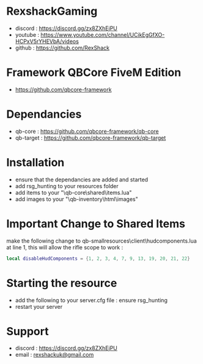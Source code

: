 # RexshackGaming
- discord : https://discord.gg/zx8ZXhEjPU
- youtube : https://www.youtube.com/channel/UCikEgGfXO-HCPxV5rYHEVbA/videos
- github : https://github.com/RexShack

# Framework QBCore FiveM Edition
- https://github.com/qbcore-framework

# Dependancies
- qb-core : https://github.com/qbcore-framework/qb-core
- qb-target : https://github.com/qbcore-framework/qb-target

# Installation
- ensure that the dependancies are added and started
- add rsg_hunting to your resources folder
- add items to your "\qb-core\shared\items.lua"
- add images to your "\qb-inventory\html\images"

# Important Change to Shared Items
make the following change to qb-smallresources\client\hudcomponents.lua at line 1, this will allow the rifle scope to work :
```lua
local disableHudComponents = {1, 2, 3, 4, 7, 9, 13, 19, 20, 21, 22}
```

# Starting the resource
- add the following to your server.cfg file : ensure rsg_hunting
- restart your server

# Support
- discord : https://discord.gg/zx8ZXhEjPU
- email : rexshackuk@gmail.com